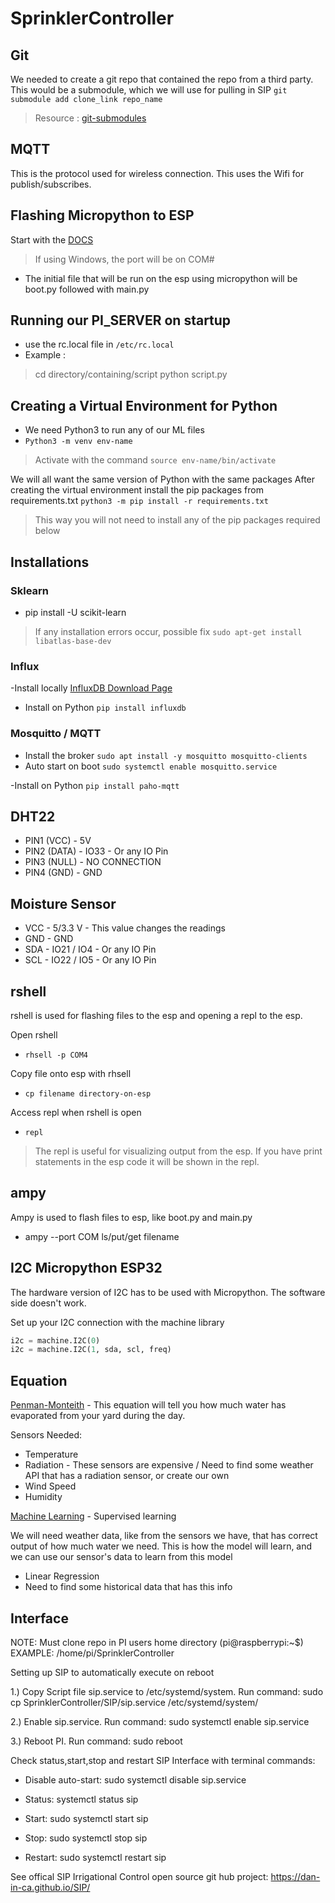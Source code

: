 # SprinklerController

## Git
We needed to create a git repo that contained the repo from a third party.
This would be a submodule, which we will use for pulling in SIP
`git submodule add clone_link repo_name`

> Resource : [git-submodules](https://git-scm.com/book/en/v2/Git-Tools-Submodules)

## MQTT
This is the protocol used for wireless connection. This uses the Wifi for publish/subscribes.

## Flashing Micropython to ESP
Start with the [DOCS](https://docs.micropython.org/en/latest/esp32/tutorial/intro.html)

> If using Windows, the port will be on COM#

- The initial file that will be run on the esp using micropython will be boot.py followed with main.py

## Running our PI_SERVER on startup
- use the rc.local file in `/etc/rc.local`
- Example : 
> cd directory/containing/script
> python script.py

## Creating a Virtual Environment for Python
- We need Python3 to run any of our ML files
- `Python3 -m venv env-name`
> Activate with the command `source env-name/bin/activate`

We will all want the same version of Python with the same packages
After creating the virtual environment install the pip packages from requirements.txt
`python3 -m pip install -r requirements.txt`
>This way you will not need to install any of the pip packages required below

## Installations
### Sklearn
- pip install -U scikit-learn
> If any installation errors occur, possible fix `sudo apt-get install libatlas-base-dev`

### Influx
-Install locally
[InfluxDB Download Page](https://portal.influxdata.com/downloads/)

- Install on Python
`pip install influxdb`

### Mosquitto / MQTT
- Install the broker
`sudo apt install -y mosquitto mosquitto-clients`
- Auto start on boot
`sudo systemctl enable mosquitto.service`

-Install on Python
`pip install paho-mqtt`

## DHT22
- PIN1 (VCC) - 5V
- PIN2 (DATA) - IO33 - Or any IO Pin
- PIN3 (NULL) - NO CONNECTION
- PIN4 (GND) - GND

## Moisture Sensor
- VCC - 5/3.3 V - This value changes the readings
- GND - GND
- SDA - IO21 / IO4 - Or any IO Pin
- SCL - IO22 / IO5 - Or any IO Pin

## rshell
rshell is used for flashing files to the esp and opening a repl to the esp.

Open rshell

- `rhsell -p COM4`

Copy file onto esp with rhsell

- `cp filename directory-on-esp`

Access repl when rshell is open

- `repl`

> The repl is useful for visualizing output from the esp. If you have print statements in the esp code it will be shown in the repl.

## ampy
Ampy is used to flash files to esp, like boot.py and main.py

- ampy --port COM ls/put/get filename

## I2C Micropython ESP32

The hardware version of I2C has to be used with Micropython. The software side doesn't work.

Set up your I2C connection with the machine library

``` python
i2c = machine.I2C(0)
i2c = machine.I2C(1, sda, scl, freq)
```

## Equation
[Penman-Monteith](http://www.fao.org/3/X0490E/x0490e06.htm) - This equation will tell you how much water has evaporated from your yard during the day.

Sensors Needed:

- Temperature
- Radiation - These sensors are expensive / Need to find some weather API that has a radiation sensor, or create our own
- Wind Speed
- Humidity

[Machine Learning](https://www.analyticsvidhya.com/blog/2017/09/common-machine-learning-algorithms/) - Supervised learning

We will need weather data, like from the sensors we have, that has correct output of how much water we need. This is how the model will learn, and we can use our sensor's data to learn from this model

- Linear Regression 
- Need to find some historical data that has this info 

## Interface
NOTE: Must clone repo in PI users home directory (pi@raspberrypi:~$) EXAMPLE: /home/pi/SprinklerController

Setting up SIP to automatically execute on reboot 

 1.) Copy Script file sip.service to /etc/systemd/system. Run command:
     sudo cp SprinklerController/SIP/sip.service /etc/systemd/system/
     
 2.) Enable sip.service. Run command:
     sudo systemctl enable sip.service
     
 3.) Reboot PI. Run command:
     sudo reboot

Check status,start,stop and restart SIP Interface with terminal commands:

- Disable auto-start: sudo systemctl disable sip.service
 
- Status: systemctl status sip
 
- Start: sudo systemctl start sip
 
- Stop: sudo systemctl stop sip
 
- Restart: sudo systemctl restart sip

See offical SIP Irrigational Control open source git hub project: https://dan-in-ca.github.io/SIP/

